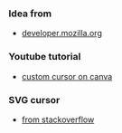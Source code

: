 ### Idea from
+ [developer.mozilla.org](https://developer.mozilla.org/en-US/docs/Web/API/Element/mousedown_event)

### Youtube tutorial
+ [custom cursor on canva](https://www.youtube.com/watch?v=n-AuSopUl6s)

### SVG cursor
+ [from stackoverflow](https://stackoverflow.com/questions/46017334/how-to-reference-inline-svg-as-cursor-in-css-style)